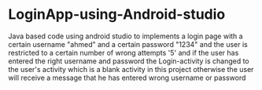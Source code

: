 # LoginApp-using-Android-studio
Java based code using android studio to implements a login page with a certain username "ahmed" and a certain password "1234" and the user is restricted to a certain number of wrong attempts '5' and if the user has entered the right username and password the Login-activity is changed to the user's activity which is a blank activity in this project otherwise the user will receive a message that he has entered wrong username or password
